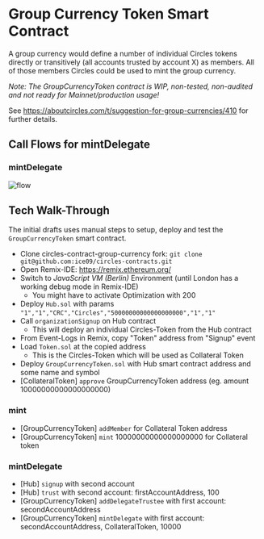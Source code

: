 # Group Currency Token Smart Contract

A group currency would define a number of individual Circles tokens directly or transitively (all accounts trusted by account X) as members. All of those members Circles could be used to mint the group currency.

_Note: The GroupCurrencyToken contract is WIP, non-tested, non-audited and not ready for Mainnet/production usage!_

See https://aboutcircles.com/t/suggestion-for-group-currencies/410 for further details.

## Call Flows for mintDelegate

### mintDelegate

![flow](https://drive.google.com/uc?export=view&id=1t2mFhNWxrtlSSyn5TbGAh6-Nz4ds1AkA)

## Tech Walk-Through

The initial drafts uses manual steps to setup, deploy and test the `GroupCurrencyToken` smart contract.

* Clone circles-contract-group-currency fork: `git clone git@github.com:ice09/circles-contracts.git`
* Open Remix-IDE: https://remix.ethereum.org/ 
* Switch to *JavaScript VM (Berlin)* Environment (until London has a working debug mode in Remix-IDE)
  * You might have to activate Optimization with 200
* Deploy `Hub.sol` with params `"1","1","CRC","Circles","50000000000000000000","1","1"`
* Call `organizationSignup` on Hub contract
	* This will deploy an individual Circles-Token from the Hub contract
* From Event-Logs in Remix, copy "Token" address from "Signup" event 
* Load `Token.sol` at the copied address
	* This is the Circles-Token which will be used as Collateral Token
* Deploy `GroupCurrencyToken.sol` with Hub smart contract address and some name and symbol
* [CollateralToken] `approve` GroupCurrencyToken address (eg. amount 10000000000000000000)

### mint

* [GroupCurrencyToken] `addMember` for Collateral Token address
* [GroupCurrencyToken] `mint` 10000000000000000000 for Collateral token

### mintDelegate 

* [Hub] `signup` with second account
* [Hub] `trust` with second account: firstAccountAddress, 100
* [GroupCurrencyToken] `addDelegateTrustee` with first account: secondAccountAddress
* [GroupCurrencyToken] `mintDelegate` with first account: secondAccountAddress, CollateralToken, 10000